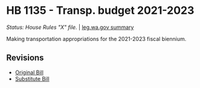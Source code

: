 # HB 1135 - Transp. budget 2021-2023
*Status: House Rules "X" file.* | [leg.wa.gov summary](https://app.leg.wa.gov/billsummary?BillNumber=1135&Year=2021)

Making transportation appropriations for the 2021-2023 fiscal biennium.

## Revisions
* [Original Bill](1/)
* [Substitute Bill](S/)
